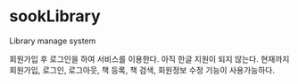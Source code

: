 sookLibrary
===========

Library manage system

회원가입 후 로그인을 하여 서비스를 이용한다.
아직 한글 지원이 되지 않는다.
현재까지 회원가입, 로그인, 로그아웃, 책 등록, 책 검색, 회원정보 수정 기능이 사용가능하다.
